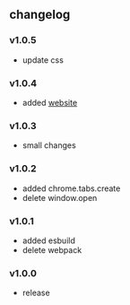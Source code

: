 ## changelog

### v1.0.5

- update css

### v1.0.4

- added [website](https://omu-beta.vercel.app)

### v1.0.3

- small changes

### v1.0.2

- added chrome.tabs.create
- delete window.open

### v1.0.1

- added esbuild
- delete webpack

### v1.0.0

- release
